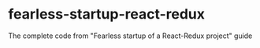 # fearless-startup-react-redux
The complete code from "Fearless startup of a React-Redux project" guide
